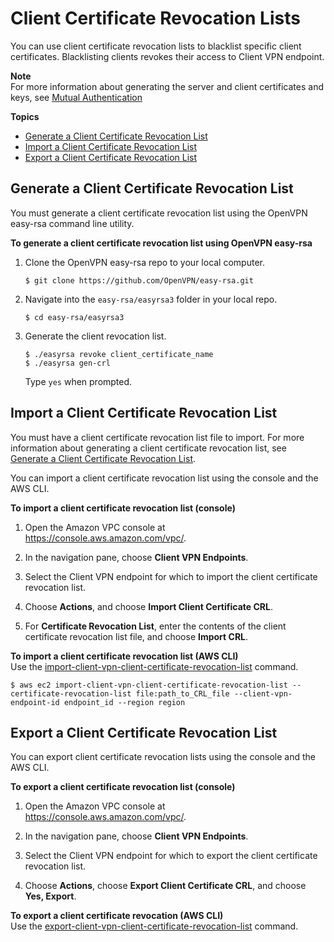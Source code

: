 # Client Certificate Revocation Lists<a name="cvpn-working-certificates"></a>

You can use client certificate revocation lists to blacklist specific client certificates\. Blacklisting clients revokes their access to Client VPN endpoint\.

**Note**  
For more information about generating the server and client certificates and keys, see [Mutual Authentication](authentication-authrization.md#mutual)

**Topics**
+ [Generate a Client Certificate Revocation List](#cvpn-working-certificates-generate)
+ [Import a Client Certificate Revocation List](#cvpn-working-certificates-import)
+ [Export a Client Certificate Revocation List](#cvpn-working-certificates-export)

## Generate a Client Certificate Revocation List<a name="cvpn-working-certificates-generate"></a>

You must generate a client certificate revocation list using the OpenVPN easy\-rsa command line utility\.

**To generate a client certificate revocation list using OpenVPN easy\-rsa**

1. Clone the OpenVPN easy\-rsa repo to your local computer\.

   ```
   $ git clone https://github.com/OpenVPN/easy-rsa.git
   ```

1. Navigate into the `easy-rsa/easyrsa3` folder in your local repo\.

   ```
   $ cd easy-rsa/easyrsa3
   ```

1. Generate the client revocation list\.

   ```
   $ ./easyrsa revoke client_certificate_name
   $ ./easyrsa gen-crl
   ```

   Type `yes` when prompted\.

## Import a Client Certificate Revocation List<a name="cvpn-working-certificates-import"></a>

You must have a client certificate revocation list file to import\. For more information about generating a client certificate revocation list, see [Generate a Client Certificate Revocation List](#cvpn-working-certificates-generate)\.

You can import a client certificate revocation list using the console and the AWS CLI\.

**To import a client certificate revocation list \(console\)**

1. Open the Amazon VPC console at [https://console\.aws\.amazon\.com/vpc/](https://console.aws.amazon.com/vpc/)\.

1. In the navigation pane, choose **Client VPN Endpoints**\.

1. Select the Client VPN endpoint for which to import the client certificate revocation list\.

1. Choose **Actions**, and choose **Import Client Certificate CRL**\.

1. For **Certificate Revocation List**, enter the contents of the client certificate revocation list file, and choose **Import CRL**\.

**To import a client certificate revocation list \(AWS CLI\)**  
Use the [import\-client\-vpn\-client\-certificate\-revocation\-list](https://docs.aws.amazon.com/cli/latest/reference/ec2/import-client-vpn-client-certificate-revocation-list.html) command\.

```
$ aws ec2 import-client-vpn-client-certificate-revocation-list --certificate-revocation-list file:path_to_CRL_file --client-vpn-endpoint-id endpoint_id --region region
```

## Export a Client Certificate Revocation List<a name="cvpn-working-certificates-export"></a>

You can export client certificate revocation lists using the console and the AWS CLI\.

**To export a client certificate revocation list \(console\)**

1. Open the Amazon VPC console at [https://console\.aws\.amazon\.com/vpc/](https://console.aws.amazon.com/vpc/)\.

1. In the navigation pane, choose **Client VPN Endpoints**\.

1. Select the Client VPN endpoint for which to export the client certificate revocation list\.

1. Choose **Actions**, choose **Export Client Certificate CRL**, and choose **Yes, Export**\.

**To export a client certificate revocation \(AWS CLI\)**  
Use the [export\-client\-vpn\-client\-certificate\-revocation\-list](https://docs.aws.amazon.com/cli/latest/reference/ec2/export-client-vpn-client-certificate-revocation-list.html) command\.